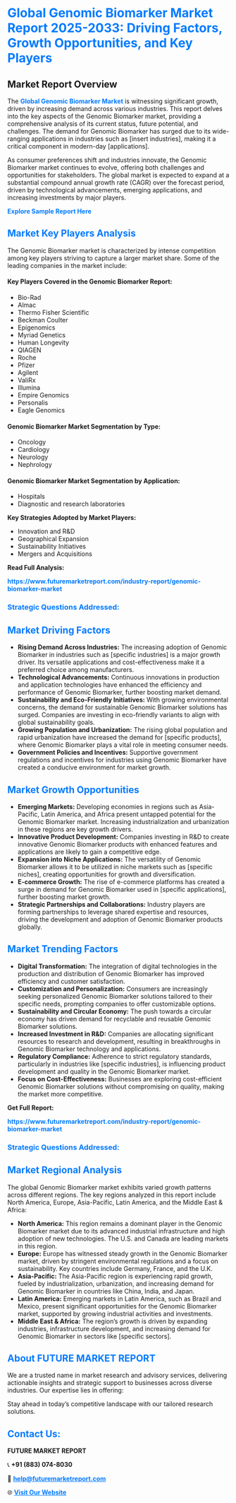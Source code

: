 <h1 style="color: #007BFF;">Global Genomic Biomarker Market Report 2025-2033: Driving Factors, Growth Opportunities, and Key Players</h1>

<section id="overview">
<h2>Market Report Overview</h2>
<p>The <a href="https://www.futuremarketreport.com/industry-report/genomic-biomarker-market" style="color: #007BFF; text-decoration: none;"><strong>Global Genomic Biomarker Market</strong></a> is witnessing significant growth, driven by increasing demand across various industries. This report delves into the key aspects of the Genomic Biomarker market, providing a comprehensive analysis of its current status, future potential, and challenges. The demand for Genomic Biomarker has surged due to its wide-ranging applications in industries such as [insert industries], making it a critical component in modern-day [applications].</p>
<p>As consumer preferences shift and industries innovate, the Genomic Biomarker market continues to evolve, offering both challenges and opportunities for stakeholders. The global market is expected to expand at a substantial compound annual growth rate (CAGR) over the forecast period, driven by technological advancements, emerging applications, and increasing investments by major players.</p>
</section>

<section id="overview">
<p><a href="https://www.futuremarketreport.com/request-sample/reportId=82727" style="color: #007BFF; text-decoration: none;"><strong>Explore Sample Report Here</strong></a></p>
</section>

<section id="key-players">
<h2 style="color: #007BFF;">Market Key Players Analysis</h2>
<p>The Genomic Biomarker market is characterized by intense competition among key players striving to capture a larger market share. Some of the leading companies in the market include:</p>
<h4>Key Players Covered in the Genomic Biomarker Report:</h4>
<ul><li>Bio-Rad</li><li>Almac</li><li>Thermo Fisher Scientific</li><li>Beckman Coulter</li><li>Epigenomics</li><li>Myriad Genetics</li><li>Human Longevity</li><li>QIAGEN</li><li>Roche</li><li>Pfizer</li><li>Agilent</li><li>ValiRx</li><li>Illumina</li><li>Empire Genomics</li><li>Personalis</li><li>Eagle Genomics</li></ul>
<h4>Genomic Biomarker Market Segmentation by Type:</h4>
<ul><li>Oncology</li><li>Cardiology</li><li>Neurology</li><li>Nephrology</li></ul>

<h4>Genomic Biomarker Market Segmentation by Application:</h4>
<ul><li>Hospitals</li><li>Diagnostic and research laboratories</li></ul>
<p><strong>Key Strategies Adopted by Market Players:</strong></p>
<ul>
<li>Innovation and R&D</li>
<li>Geographical Expansion</li>
<li>Sustainability Initiatives</li>
<li>Mergers and Acquisitions</li>
</ul>
</section>

<section>
<p><strong>Read Full Analysis: </strong></p><a href="https://www.futuremarketreport.com/industry-report/genomic-biomarker-market" style="color: #007BFF; text-decoration: none;"><strong>https://www.futuremarketreport.com/industry-report/genomic-biomarker-market</strong></a>
<h3 style="color: #007BFF;">Strategic Questions Addressed:</h3>
</section>

<section id="driving-factors">
<h2 style="color: #007BFF;">Market Driving Factors</h2>
<ul>
<li><strong>Rising Demand Across Industries:</strong> The increasing adoption of Genomic Biomarker in industries such as [specific industries] is a major growth driver. Its versatile applications and cost-effectiveness make it a preferred choice among manufacturers.</li>
<li><strong>Technological Advancements:</strong> Continuous innovations in production and application technologies have enhanced the efficiency and performance of Genomic Biomarker, further boosting market demand.</li>
<li><strong>Sustainability and Eco-Friendly Initiatives:</strong> With growing environmental concerns, the demand for sustainable Genomic Biomarker solutions has surged. Companies are investing in eco-friendly variants to align with global sustainability goals.</li>
<li><strong>Growing Population and Urbanization:</strong> The rising global population and rapid urbanization have increased the demand for [specific products], where Genomic Biomarker plays a vital role in meeting consumer needs.</li>
<li><strong>Government Policies and Incentives:</strong> Supportive government regulations and incentives for industries using Genomic Biomarker have created a conducive environment for market growth.</li>
</ul>
</section>

<section id="growth-opportunities">
<h2 style="color: #007BFF;">Market Growth Opportunities</h2>
<ul>
<li><strong>Emerging Markets:</strong> Developing economies in regions such as Asia-Pacific, Latin America, and Africa present untapped potential for the Genomic Biomarker market. Increasing industrialization and urbanization in these regions are key growth drivers.</li>
<li><strong>Innovative Product Development:</strong> Companies investing in R&D to create innovative Genomic Biomarker products with enhanced features and applications are likely to gain a competitive edge.</li>
<li><strong>Expansion into Niche Applications:</strong> The versatility of Genomic Biomarker allows it to be utilized in niche markets such as [specific niches], creating opportunities for growth and diversification.</li>
<li><strong>E-commerce Growth:</strong> The rise of e-commerce platforms has created a surge in demand for Genomic Biomarker used in [specific applications], further boosting market growth.</li>
<li><strong>Strategic Partnerships and Collaborations:</strong> Industry players are forming partnerships to leverage shared expertise and resources, driving the development and adoption of Genomic Biomarker products globally.</li>
</ul>
</section>

<section id="trending-factors">
<h2 style="color: #007BFF;">Market Trending Factors</h2>
<ul>
<li><strong>Digital Transformation:</strong> The integration of digital technologies in the production and distribution of Genomic Biomarker has improved efficiency and customer satisfaction.</li>
<li><strong>Customization and Personalization:</strong> Consumers are increasingly seeking personalized Genomic Biomarker solutions tailored to their specific needs, prompting companies to offer customizable options.</li>
<li><strong>Sustainability and Circular Economy:</strong> The push towards a circular economy has driven demand for recyclable and reusable Genomic Biomarker solutions.</li>
<li><strong>Increased Investment in R&D:</strong> Companies are allocating significant resources to research and development, resulting in breakthroughs in Genomic Biomarker technology and applications.</li>
<li><strong>Regulatory Compliance:</strong> Adherence to strict regulatory standards, particularly in industries like [specific industries], is influencing product development and quality in the Genomic Biomarker market.</li>
<li><strong>Focus on Cost-Effectiveness:</strong> Businesses are exploring cost-efficient Genomic Biomarker solutions without compromising on quality, making the market more competitive.</li>
</ul>
</section>

<section>
<p><strong>Get Full Report: </strong></p><a href="https://www.futuremarketreport.com/industry-report/genomic-biomarker-market" style="color: #007BFF; text-decoration: none;"><strong>https://www.futuremarketreport.com/industry-report/genomic-biomarker-market</strong></a>
<h3 style="color: #007BFF;">Strategic Questions Addressed:</h3>
</section>


<section id="regional-analysis">
<h2 style="color: #007BFF;">Market Regional Analysis</h2>
<p>The global Genomic Biomarker market exhibits varied growth patterns across different regions. The key regions analyzed in this report include North America, Europe, Asia-Pacific, Latin America, and the Middle East & Africa:</p>
<ul>
<li><strong>North America:</strong> This region remains a dominant player in the Genomic Biomarker market due to its advanced industrial infrastructure and high adoption of new technologies. The U.S. and Canada are leading markets in this region.</li>
<li><strong>Europe:</strong> Europe has witnessed steady growth in the Genomic Biomarker market, driven by stringent environmental regulations and a focus on sustainability. Key countries include Germany, France, and the U.K.</li>
<li><strong>Asia-Pacific:</strong> The Asia-Pacific region is experiencing rapid growth, fueled by industrialization, urbanization, and increasing demand for Genomic Biomarker in countries like China, India, and Japan.</li>
<li><strong>Latin America:</strong> Emerging markets in Latin America, such as Brazil and Mexico, present significant opportunities for the Genomic Biomarker market, supported by growing industrial activities and investments.</li>
<li><strong>Middle East & Africa:</strong> The region’s growth is driven by expanding industries, infrastructure development, and increasing demand for Genomic Biomarker in sectors like [specific sectors].</li>
</ul>
</section>

<footer>
<h2 style="color: #007BFF;">About FUTURE MARKET REPORT</h2>
<p>We are a trusted name in market research and advisory services, delivering actionable insights and strategic support to businesses across diverse industries. Our expertise lies in offering:</p>

<p>Stay ahead in today’s competitive landscape with our tailored research solutions.</p>

<h2 style="color: #007BFF;">Contact Us:</h2>
<p><strong>FUTURE MARKET REPORT</strong></p>
<p>📞 <strong>+91 (883) 074-8030</strong></p>
<p>📧 <strong><a href="mailto:help@futuremarketreport.com" style="color: #007BFF;">help@futuremarketreport.com</a></strong></p>
<p>🌐 <strong><a href="https://www.futuremarketreport.com/" style="color: #007BFF;">Visit Our Website</a></strong></p>
</footer>